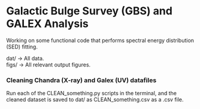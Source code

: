 # Galactic Bulge Survey (GBS) and GALEX Analysis

Working on some functional code that performs spectral energy distribution (SED) fitting. 

dat/ -> All data. </br>
figs/ -> All relevant output figures.

### Cleaning Chandra (X-ray) and Galex (UV) datafiles

Run each of the CLEAN_something.py scripts in the terminal, and the cleaned dataset is saved to dat/ as CLEAN_something.csv as a .csv file.
